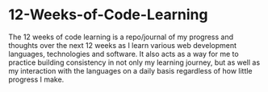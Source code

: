 # 12-Weeks-of-Code-Learning

The 12 weeks of code learning is a repo/journal of my progress and
thoughts over the next 12 weeks as I learn various web development
languages, technologies and software.
It also acts as a way for me to practice building consistency in not
only my learning journey, but as well as my interaction with the
languages on a daily basis regardless of how little progress I make.
